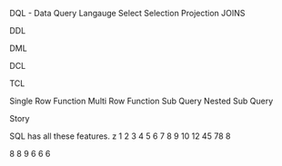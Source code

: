 DQL - Data Query Langauge
Select
Selection
Projection
JOINS

DDL 

DML

DCL

TCL 

Single Row Function
Multi Row Function
Sub Query
Nested Sub Query

Story

SQL has all these features.
z
1
2
3
4
5
6
7
8
9
10
12
45
78
8

8
8
9
6
6
6
